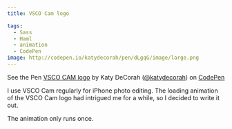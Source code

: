 ```yaml
---
title: VSCO Cam logo

tags:
  - Sass
  - Haml
  - animation
  - CodePen
image: http://codepen.io/katydecorah/pen/dLgqG/image/large.png
---
```


<p data-height="300" data-theme-id="97" data-slug-hash="dLgqG" data-user="katydecorah" data-default-tab="result" class='codepen'>See the Pen <a href='http://codepen.io/katydecorah/pen/dLgqG'>VSCO CAM logo</a> by Katy DeCorah (<a href='http://codepen.io/katydecorah'>@katydecorah</a>) on <a href='http://codepen.io'>CodePen</a></p>

I use VSCO Cam regularly for iPhone photo editing. The loading animation of the VSCO Cam logo had intrigued me for a while, so I decided to write it out.

The animation only runs once.
